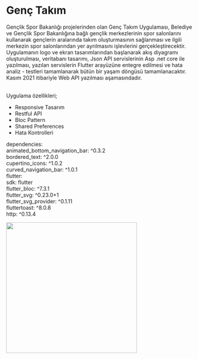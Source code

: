 # Genç Takım
</p>
Gençlik Spor Bakanlığı projelerinden olan Genç Takım Uygulaması, Belediye ve Gençlik Spor Bakanlığına bağlı gençlik merkezlerinin spor salonlarını kullanarak gençlerin aralarında takım oluşturmasının sağlanması ve ilgili merkezin spor salonlarından yer ayrılmasını işlevlerini gerçekleştirecektir. 
Uygulamanın logo ve ekran tasarımlarından başlanarak akış diyagramı oluşturulması, veritabanı tasarımı, Json API servislerinin Asp .net core ile yazılması, yazılan servislerin Flutter arayüzüne entegre edilmesi ve hata analiz - testleri tamamlanarak bütün bir yaşam döngüsü tamamlanacaktır. Kasım 2021 itibariyle Web API yazılması aşamasındadır.<br> <br>

Uygulama özellikleri;
- Responsive Tasarım
- Restful API
- Bloc Pattern
- Shared Preferences
- Hata Kontrolleri 

dependencies:</br>
animated_bottom_navigation_bar: ^0.3.2</br>
bordered_text: ^2.0.0</br>
cupertino_icons: ^1.0.2</br>
curved_navigation_bar: ^1.0.1</br>
flutter:</br>
  sdk: flutter</br>
flutter_bloc: ^7.3.1</br>
flutter_svg: ^0.23.0+1</br>
flutter_svg_provider: ^0.1.11</br>
fluttertoast: ^8.0.8</br>
http: ^0.13.4</br>

</a><img src="https://user-images.githubusercontent.com/46728765/143829897-4ed97128-4b48-4828-b480-048fc05b59b0.gif" width="350">

</p>
